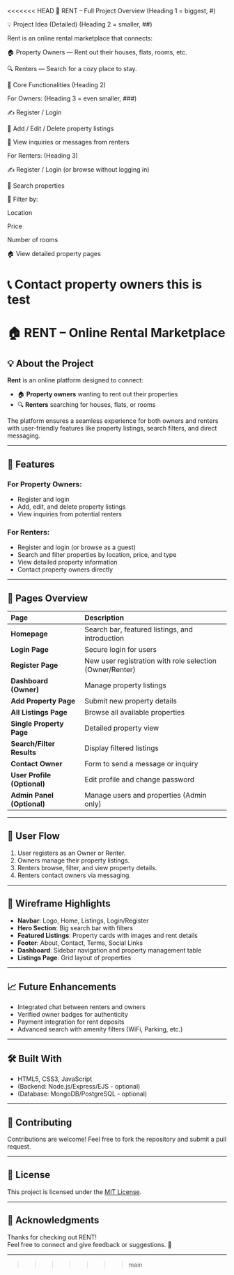 <<<<<<< HEAD
🏡 RENT – Full Project Overview
(Heading 1 = biggest, #)

💡 Project Idea (Detailed)
(Heading 2 = smaller, ##)

Rent is an online rental marketplace that connects:

🏠 Property Owners — Rent out their houses, flats, rooms, etc.

🔍 Renters — Search for a cozy place to stay.

🧱 Core Functionalities
(Heading 2)

For Owners:
(Heading 3 = even smaller, ###)

✍️ Register / Login

🏡 Add / Edit / Delete property listings

📩 View inquiries or messages from renters

For Renters:
(Heading 3)

✍️ Register / Login (or browse without logging in)

🔎 Search properties

🎯 Filter by:

Location

Price

Number of rooms

🏠 View detailed property pages

📞 Contact property owners
this is test
=======
# 🏠 RENT – Online Rental Marketplace

## 💡 About the Project
**Rent** is an online platform designed to connect:
- 🏠 **Property owners** wanting to rent out their properties
- 🔍 **Renters** searching for houses, flats, or rooms

The platform ensures a seamless experience for both owners and renters with user-friendly features like property listings, search filters, and direct messaging.

---

## 🚀 Features

### For Property Owners:
- Register and login
- Add, edit, and delete property listings
- View inquiries from potential renters

### For Renters:
- Register and login (or browse as a guest)
- Search and filter properties by location, price, and type
- View detailed property information
- Contact property owners directly

---

## 📄 Pages Overview

| Page | Description |
| :--- | :--- |
| **Homepage** | Search bar, featured listings, and introduction |
| **Login Page** | Secure login for users |
| **Register Page** | New user registration with role selection (Owner/Renter) |
| **Dashboard (Owner)** | Manage property listings |
| **Add Property Page** | Submit new property details |
| **All Listings Page** | Browse all available properties |
| **Single Property Page** | Detailed property view |
| **Search/Filter Results** | Display filtered listings |
| **Contact Owner** | Form to send a message or inquiry |
| **User Profile (Optional)** | Edit profile and change password |
| **Admin Panel (Optional)** | Manage users and properties (Admin only) |

---

## 🎯 User Flow

1. User registers as an Owner or Renter.
2. Owners manage their property listings.
3. Renters browse, filter, and view property details.
4. Renters contact owners via messaging.

---

## 🎨 Wireframe Highlights

- **Navbar**: Logo, Home, Listings, Login/Register
- **Hero Section**: Big search bar with filters
- **Featured Listings**: Property cards with images and rent details
- **Footer**: About, Contact, Terms, Social Links
- **Dashboard**: Sidebar navigation and property management table
- **Listings Page**: Grid layout of properties

---

## 📈 Future Enhancements
- Integrated chat between renters and owners
- Verified owner badges for authenticity
- Payment integration for rent deposits
- Advanced search with amenity filters (WiFi, Parking, etc.)

---

## 🛠️ Built With
- HTML5, CSS3, JavaScript
- (Backend: Node.js/Express/EJS - optional)
- (Database: MongoDB/PostgreSQL - optional)

---

## 🤝 Contributing
Contributions are welcome! Feel free to fork the repository and submit a pull request.

---

## 📄 License
This project is licensed under the [MIT License](LICENSE).

---

## 🌟 Acknowledgments
Thanks for checking out RENT!  
Feel free to connect and give feedback or suggestions. 🚀

---
>>>>>>> main
